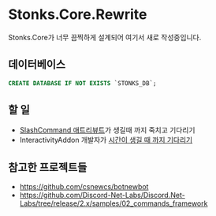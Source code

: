 ﻿# Stonks.Core.Rewrite
Stonks.Core가 너무 끔찍하게 설계되어 여기서 새로 작성중입니다.

## 데이터베이스
```sql
CREATE DATABASE IF NOT EXISTS `STONKS_DB`;
```

## 할 일
- [SlashCommand 애트리뷰트](https://github.com/Discord-Net-Labs/Discord.Net-Labs/pull/52)가 생길때 까지 죽치고 기다리기
- InteractivityAddon 개발자가 [시간이 생길 때 까지 기다리기](https://github.com/Playwo/Discord.InteractivityAddon)

## 참고한 프로젝트들
- https://github.com/csnewcs/botnewbot
- https://github.com/Discord-Net-Labs/Discord.Net-Labs/tree/release/2.x/samples/02_commands_framework